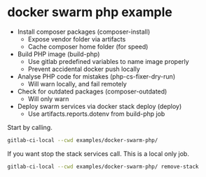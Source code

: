 # docker swarm php example

- Install composer packages (composer-install)
    - Expose vendor folder via artifacts 
    - Cache composer home folder (for speed)
- Build PHP image (build-php)
    - Use gitlab predefined variables to name image properly
    - Prevent accidental docker push locally
- Analyse PHP code for mistakes (php-cs-fixer-dry-run)
    - Will warn locally, and fail remotely
- Check for outdated packages (composer-outdated)
    - Will only warn
- Deploy swarm services via docker stack deploy (deploy)
    - Use artifacts.reports.dotenv from build-php job

Start by calling.
```bash
gitlab-ci-local --cwd examples/docker-swarm-php/
```

If you want stop the stack services call. This is a local only job.
```bash
gitlab-ci-local --cwd examples/docker-swarm-php/ remove-stack
```
